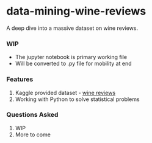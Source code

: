 # data-mining-wine-reviews
A deep dive into a massive dataset on wine reviews.

### WIP
- The jupyter notebook is primary working file
- Will be converted to .py file for mobility at end

### Features
1. Kaggle provided dataset - [wine reviews](https://www.kaggle.com/zynicide/wine-reviews)
2. Working with Python to solve statistical problems

### Questions Asked
1. WIP
2. More to come
